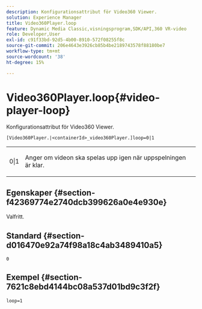 ```yaml
---
description: Konfigurationsattribut för Video360 Viewer.
solution: Experience Manager
title: Video360Player.loop
feature: Dynamic Media Classic,visningsprogram,SDK/API,360 VR-video
role: Developer,User
exl-id: c91f33bd-92d5-4b00-8910-572f08255f8c
source-git-commit: 206e4643e3926cb85b4be2189743578f88180be7
workflow-type: tm+mt
source-wordcount: '38'
ht-degree: 15%

---
```


# Video360Player.loop{#video-player-loop}

Konfigurationsattribut för Video360 Viewer.

`[Video360Player.|<containerId>_video360Player.]loop=0|1`

<table id="table_C616483932C2482CA9794DDD7313FD7C"> 
 <tbody> 
  <tr> 
   <td colname="col1"> <p> <span class="codeph"> 0|1  </span> </p> </td> 
   <td colname="col2"> <p> Anger om videon ska spelas upp igen när uppspelningen är klar. </p> </td> 
  </tr> 
 </tbody> 
</table>

## Egenskaper {#section-f42369774e2740dcb399626a0e4e930e}

Valfritt.

## Standard {#section-d016470e92a74f98a18c4ab3489410a5}

`0`

## Exempel {#section-7621c8ebd4144bc08a537d01bd9c3f2f}

```
loop=1
```

